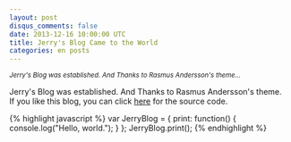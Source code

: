 ```yaml
---
layout: post
disqus_comments: false
date: 2013-12-16 10:00:00 UTC
title: Jerry's Blog Came to the World
categories: en posts
---
```


*<small>Jerry's Blog was established. And Thanks to Rasmus Andersson's theme...</small>*

Jerry's Blog was established. And Thanks to Rasmus Andersson's theme.<br/>
If you like this blog, you can click [here](https://github.com/zry656565/jblog/) for the source code.

{% highlight javascript %}
var JerryBlog = {
  print: function() {
    console.log("Hello, world.");
  }
};
JerryBlog.print();
{% endhighlight %}
